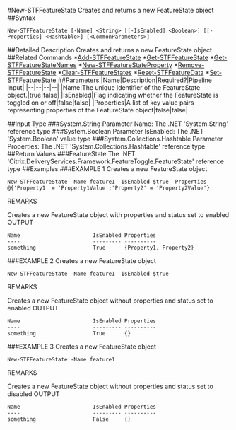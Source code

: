 #New-STFFeatureState
Creates and returns a new FeatureState object
##Syntax
```New-STFFeatureState [-Name] <String> [[-IsEnabled] <Boolean>] [[-Properties] <Hashtable>] [<CommonParameters>]
```
##Detailed Description
Creates and returns a new FeatureState object
##Related Commands
*[Add-STFFeatureState](Add-STFFeatureState)
*[Get-STFFeatureState](Get-STFFeatureState)
*[Get-STFFeatureStateNames](Get-STFFeatureStateNames)
*[New-STFFeatureStateProperty](New-STFFeatureStateProperty)
*[Remove-STFFeatureState](Remove-STFFeatureState)
*[Clear-STFFeatureStates](Clear-STFFeatureStates)
*[Reset-STFFeatureData](Reset-STFFeatureData)
*[Set-STFFeatureState](Set-STFFeatureState)
##Parameters
|Name|Description|Required?|Pipeline Input||--|--|--|--||Name|The unique identifier of the FeatureState object.|true|false||IsEnabled|Flag indicating whether the FeatureState is toggled on or off|false|false||Properties|A list of key value pairs representing properties of the FeatureState object|false|false|##Input Type
###System.String
Parameter Name: The .NET 'System.String' reference type
###System.Boolean
Parameter IsEnabled: The .NET 'System.Boolean' value type
###System.Collections.Hashtable
Parameter Properties: The .NET 'System.Collections.Hashtable' reference type
##Return Values
###FeatureState
The .NET 'Citrix.DeliveryServices.Framework.FeatureToggle.FeatureState' reference type
##Examples
###EXAMPLE 1 Creates a new FeatureState object
```New-STFFeatureState -Name feature1 -IsEnabled $true -Properties @{'Property1' = 'Property1Value';'Property2' = 'Property2Value'}
```
REMARKS

Creates a new FeatureState object with properties and status set to enabled
OUTPUT
```Name                       IsEnabled Properties               
----                       --------- ----------                
something                  True      {Property1, Property2}
```
###EXAMPLE 2 Creates a new FeatureState object
```New-STFFeatureState -Name feature1 -IsEnabled $true
```
REMARKS

Creates a new FeatureState object without properties and status set to enabled
OUTPUT
```Name                       IsEnabled Properties               
----                       --------- ----------                
something                  True      {}
```
###EXAMPLE 3 Creates a new FeatureState object
```New-STFFeatureState -Name feature1
```
REMARKS

Creates a new FeatureState object without properties and status set to disabled
OUTPUT
```Name                       IsEnabled Properties               
----                       --------- ----------                
something                  False     {}
```
